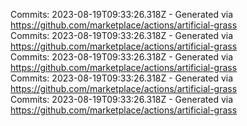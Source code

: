 Commits: 2023-08-19T09:33:26.318Z - Generated via https://github.com/marketplace/actions/artificial-grass
<br>
Commits: 2023-08-19T09:33:26.318Z - Generated via https://github.com/marketplace/actions/artificial-grass
<br>
Commits: 2023-08-19T09:33:26.318Z - Generated via https://github.com/marketplace/actions/artificial-grass
<br>
Commits: 2023-08-19T09:33:26.318Z - Generated via https://github.com/marketplace/actions/artificial-grass
<br>
Commits: 2023-08-19T09:33:26.318Z - Generated via https://github.com/marketplace/actions/artificial-grass
<br>
